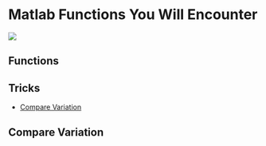# Matlab Functions You Will Encounter

![](https://img.shields.io/badge/language-matlab-yellow)

## Functions








## Tricks

- [Compare Variation](#compare-variation)
























































## Compare Variation




